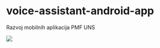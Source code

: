 # voice-assistant-android-app
Razvoj mobilnih aplikacija PMF UNS

<img src="https://i.ibb.co/896ncdJ/Screenshot-4.png">
